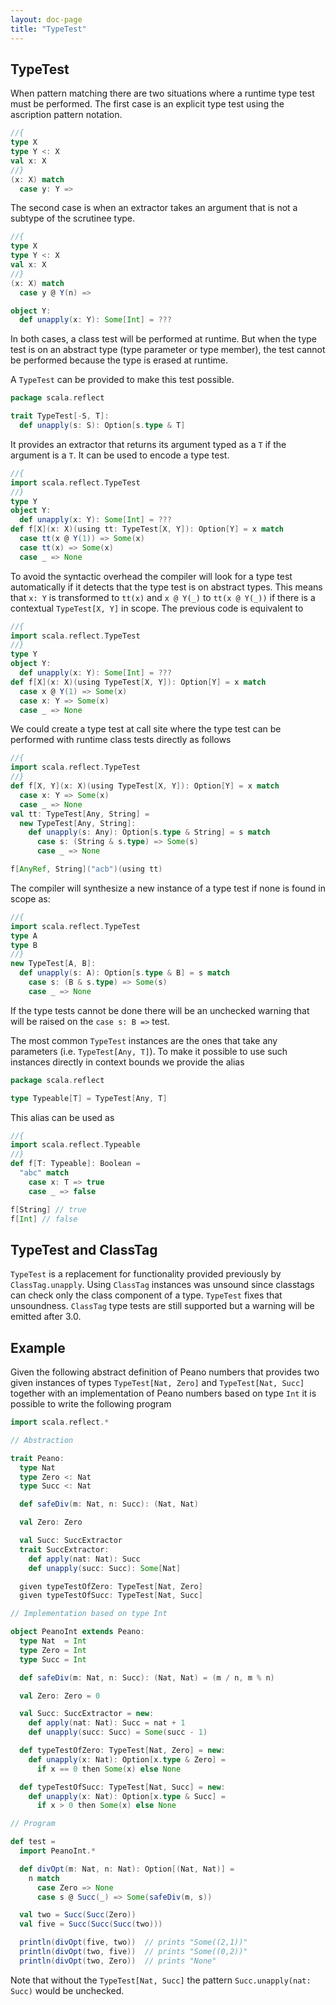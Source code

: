 ```yaml
---
layout: doc-page
title: "TypeTest"
---
```


## TypeTest

When pattern matching there are two situations where a runtime type test must be performed.
The first case is an explicit type test using the ascription pattern notation.

```scala
//{
type X
type Y <: X
val x: X
//}
(x: X) match
  case y: Y =>
```

The second case is when an extractor takes an argument that is not a subtype of the scrutinee type.

```scala
//{
type X
type Y <: X
val x: X
//}
(x: X) match
  case y @ Y(n) =>

object Y:
  def unapply(x: Y): Some[Int] = ???
```

In both cases, a class test will be performed at runtime.
But when the type test is on an abstract type (type parameter or type member), the test cannot be performed because the type is erased at runtime.

A `TypeTest` can be provided to make this test possible.

```scala sc:nocompile
package scala.reflect

trait TypeTest[-S, T]:
  def unapply(s: S): Option[s.type & T]
```

It provides an extractor that returns its argument typed as a `T` if the argument is a `T`.
It can be used to encode a type test.

```scala
//{
import scala.reflect.TypeTest
//}
type Y
object Y:
  def unapply(x: Y): Some[Int] = ???
def f[X](x: X)(using tt: TypeTest[X, Y]): Option[Y] = x match
  case tt(x @ Y(1)) => Some(x)
  case tt(x) => Some(x)
  case _ => None
```

To avoid the syntactic overhead the compiler will look for a type test automatically if it detects that the type test is on abstract types.
This means that `x: Y` is transformed to `tt(x)` and `x @ Y(_)` to `tt(x @ Y(_))` if there is a contextual `TypeTest[X, Y]` in scope.
The previous code is equivalent to

```scala
//{
import scala.reflect.TypeTest
//}
type Y
object Y:
  def unapply(x: Y): Some[Int] = ???
def f[X](x: X)(using TypeTest[X, Y]): Option[Y] = x match
  case x @ Y(1) => Some(x)
  case x: Y => Some(x)
  case _ => None
```

We could create a type test at call site where the type test can be performed with runtime class tests directly as follows

```scala
//{
import scala.reflect.TypeTest
//}
def f[X, Y](x: X)(using TypeTest[X, Y]): Option[Y] = x match
  case x: Y => Some(x)
  case _ => None
val tt: TypeTest[Any, String] =
  new TypeTest[Any, String]:
    def unapply(s: Any): Option[s.type & String] = s match
      case s: (String & s.type) => Some(s)
      case _ => None

f[AnyRef, String]("acb")(using tt)
```

The compiler will synthesize a new instance of a type test if none is found in scope as:

```scala
//{
import scala.reflect.TypeTest
type A
type B
//}
new TypeTest[A, B]:
  def unapply(s: A): Option[s.type & B] = s match
    case s: (B & s.type) => Some(s)
    case _ => None
```

If the type tests cannot be done there will be an unchecked warning that will be raised on the `case s: B =>` test.

The most common `TypeTest` instances are the ones that take any parameters (i.e. `TypeTest[Any, T]`).
To make it possible to use such instances directly in context bounds we provide the alias

```scala sc:nocompile
package scala.reflect

type Typeable[T] = TypeTest[Any, T]
```

This alias can be used as

```scala
//{
import scala.reflect.Typeable
//}
def f[T: Typeable]: Boolean =
  "abc" match
    case x: T => true
    case _ => false

f[String] // true
f[Int] // false
```

## TypeTest and ClassTag

`TypeTest` is a replacement for functionality provided previously by `ClassTag.unapply`.
Using `ClassTag` instances was unsound since classtags can check only the class component of a type.
`TypeTest` fixes that unsoundness.
`ClassTag` type tests are still supported but a warning will be emitted after 3.0.


## Example

Given the following abstract definition of Peano numbers that provides two given instances of types `TypeTest[Nat, Zero]` and `TypeTest[Nat, Succ]`
together with an implementation of Peano numbers based on type `Int`
it is possible to write the following program

```scala
import scala.reflect.*

// Abstraction

trait Peano:
  type Nat
  type Zero <: Nat
  type Succ <: Nat

  def safeDiv(m: Nat, n: Succ): (Nat, Nat)

  val Zero: Zero

  val Succ: SuccExtractor
  trait SuccExtractor:
    def apply(nat: Nat): Succ
    def unapply(succ: Succ): Some[Nat]

  given typeTestOfZero: TypeTest[Nat, Zero]
  given typeTestOfSucc: TypeTest[Nat, Succ]

// Implementation based on type Int

object PeanoInt extends Peano:
  type Nat  = Int
  type Zero = Int
  type Succ = Int

  def safeDiv(m: Nat, n: Succ): (Nat, Nat) = (m / n, m % n)

  val Zero: Zero = 0

  val Succ: SuccExtractor = new:
    def apply(nat: Nat): Succ = nat + 1
    def unapply(succ: Succ) = Some(succ - 1)

  def typeTestOfZero: TypeTest[Nat, Zero] = new:
    def unapply(x: Nat): Option[x.type & Zero] =
      if x == 0 then Some(x) else None

  def typeTestOfSucc: TypeTest[Nat, Succ] = new:
    def unapply(x: Nat): Option[x.type & Succ] =
      if x > 0 then Some(x) else None

// Program

def test =
  import PeanoInt.*

  def divOpt(m: Nat, n: Nat): Option[(Nat, Nat)] =
    n match
      case Zero => None
      case s @ Succ(_) => Some(safeDiv(m, s))

  val two = Succ(Succ(Zero))
  val five = Succ(Succ(Succ(two)))

  println(divOpt(five, two))  // prints "Some((2,1))"
  println(divOpt(two, five))  // prints "Some((0,2))"
  println(divOpt(two, Zero))  // prints "None"
```

Note that without the `TypeTest[Nat, Succ]` the pattern `Succ.unapply(nat: Succ)` would be unchecked.
